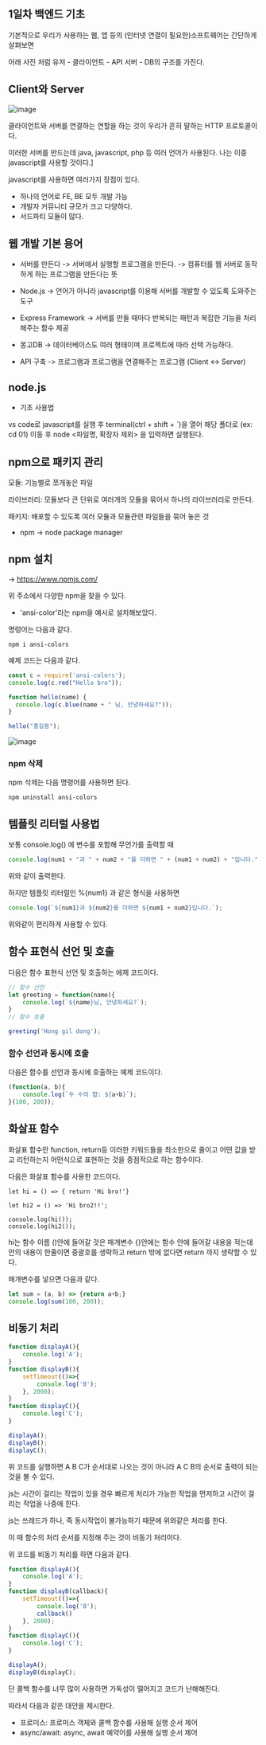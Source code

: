 ## 1일차 백엔드 기초

기본적으로 우리가 사용하는 웹, 앱 등의 (인터넷 연결이 필요한)소프트웨어는 간단하게 살펴보면

아래 사진 처럼 유저 - 클라이언트 - API 서버 - DB의 구조를 가진다.

## Client와 Server

![image](https://github.com/Jaeboong/BE-Node.js/assets/158824294/0f7ebc00-e82a-41f2-bfa9-1bd3b5e791ea)

클라이언트와 서버를 연결하는 연할을 하는 것이 우리가 흔히 말하는 HTTP 프로토콜이다.

이러한 서버를 만드는데 java, javascript, php 등 여러 언어가 사용된다. 나는 이중 javascript를 사용할 것이다.]

javascript를 사용하면 여러가지 장점이 있다.

- 하나의 언어로 FE, BE 모두 개발 가능
- 개발자 커뮤니티 규모가 크고 다양하다.
- 서드파티 모듈이 많다.

## 웹 개발 기본 용어

- 서버를 만든다 -> 서버에서 실행할 프로그램을 만든다. -> 컴퓨터를 웹 서버로 동작하게 하는 프로그램을 만든다는 뜻

- Node.js -> 언어가 아니라 javascript를 이용해 서버를 개발할 수 있도록 도와주는 도구
- Express Framework -> 서버를 만들 때마다 반복되는 패턴과 복잡한 기능을 처리해주는 함수 제공
- 몽고DB -> 데이터베이스도 여러 형태이며 프로젝트에 따라 선택 가능하다.
- API 구축 -> 프로그램과 프로그램을 연결해주는 프로그램 (Client <-> Server)


## node.js

- 기초 사용법

vs code로 javascript를 실행 후 terminal(ctrl + shift + `)을 열어 해당 폴더로 (ex: cd 01) 이동 후 node <파일명, 확장자 제외> 을 입력하면 실행된다.

## npm으로 패키지 관리

모듈: 기능별로 쪼개놓은 파일

라이브러리: 모듈보다 큰 단위로 여러개의 모듈을 묶어서 하나의 라이브러리로 만든다.

패키지: 배포할 수 있도록 여러 모듈과 모듈관련 파일들을 묶어 놓은 것

- npm -> node package manager

## npm 설치
-> https://www.npmjs.com/

위 주소에서 다양한 npm을 찾을 수 있다.

- 'ansi-color'라는 npm을 예시로 설치해보았다.

명렁어는 다음과 같다.

```
npm i ansi-colors
```

예제 코드는 다음과 같다.

```javascript
const c = require('ansi-colors');
console.log(c.red("Hello bro"));

function hello(name) {
  console.log(c.blue(name + " 님, 안녕하세요?"));
}

hello("홍길동");
```
![image](https://github.com/Jaeboong/BE-Node.js/assets/158824294/04159051-338d-4274-a164-0a280f9462c6)

### npm 삭제

npm 삭제는 다음 명령어를 사용하면 된다.

```
npm uninstall ansi-colors
```

## 템플릿 리터럴 사용법

보통 console.log() 에 변수를 포함해 무언가를 출력할 때 

```javascript
console.log(num1 + "과 " + num2 + "를 더하면 " + (num1 + num2) + "입니다.");
```

위와 같이 출력한다.

하지만 템플릿 리터럴인 %{num1} 과 같은 형식을 사용하면

```javascript
console.log(`${num1}과 ${num2}를 더하면 ${num1 + num2}입니다.`);
```

위와같이 편리하게 사용할 수 있다.

## 함수 표현식 선언 및 호출

다음은 함수 표현식 선언 및 호출하는 에제 코드이다.

```javascript
// 함수 선언
let greeting = function(name){
    console.log(`${name}님, 안녕하세요?`);
}
// 함수 호출

greeting('Hong gil dong');
```


### 함수 선언과 동시에 호출

다음은 함수를 선언과 동시에 호출하는 예제 코드이다.

```javascript
(function(a, b){
    console.log(`두 수의 합: ${a+b}`);
}(100, 200));
```

## 화살표 함수

화살표 함수란 function, return등 이러한 키워드들을 최소한으로 줄이고 어떤 값을 받고 리턴하는지 어떤식으로 표현하는 것을 중점적으로 하는 함수이다.

다음은 화살표 함수를 사용한 코드이다.

```javascipt
let hi = () => { return 'Hi bro!'}

let hi2 = () => 'Hi bro2!!';

console.log(hi());
console.log(hi2());
```

hi는 함수 이름 ()안에 들어갈 것은 매개변수 {}안에는 함수 안에 들어갈 내용을 적는데 안의 내용이 한줄이면 중괄호를 생략하고 return 밖에 없다면 return 까지 생략할 수 있다.

매개변수를 넣으면 다음과 같다.

```javascript
let sum = (a, b) => {return a+b;}
console.log(sum(100, 200));
```

## 비동기 처리

```javascript
function displayA(){
    console.log('A');
}
function displayB(){
    setTimeout(()=>{
        console.log('B');
    }, 2000);
}
function displayC(){
    console.log('C');
}

displayA();
displayB();
displayC();
```

위 코드를 실행하면 A B C가 순서대로 나오는 것이 아니라 A C B의 순서로 출력이 되는것을 볼 수 있다.

js는 시간이 걸리는 작업이 있을 경우 빠르게 처리가 가능한 작업을 먼저하고 시간이 걸리는 작업을 나중에 한다.

js는 쓰레드가 하나, 즉 동시작업이 불가능하기 때문에 위와같은 처리를 한다.

이 때 함수의 처리 순서를 지정해 주는 것이 비동기 처리이다.

위 코드를 비동기 처리를 하면 다음과 같다.

```javascript
function displayA(){
    console.log('A');
}
function displayB(callback){
    setTimeout(()=>{
        console.log('B');
        callback()
    }, 2000);
}
function displayC(){
    console.log('C');
}

displayA();
displayB(displayC);
```

단 콜백 함수를 너무 많이 사용하면 가독성이 떨어지고 코드가 난해해진다.

따라서 다음과 같은 대안을 제시한다.

- 프로미스: 프로미스 객체와 콜백 함수를 사용해 실행 순서 제어
- async/await: async, await 예약어를 사용해 실행 순서 제어






